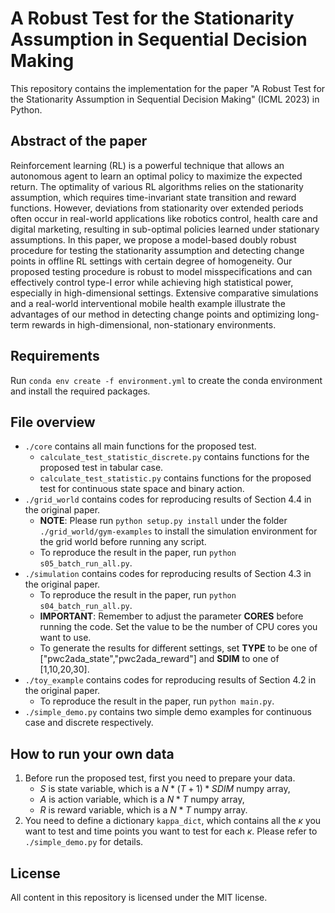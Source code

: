 # A Robust Test for the Stationarity Assumption in Sequential Decision Making

This repository contains the implementation for the paper "A Robust Test for the Stationarity Assumption in Sequential Decision Making" (ICML 2023) in Python.

## Abstract of the paper

Reinforcement learning (RL) is a powerful technique that allows an autonomous agent to learn an optimal policy to maximize the expected return. The optimality of various RL algorithms relies on the stationarity assumption, which requires time-invariant state transition and reward functions. However, deviations from stationarity over extended periods often occur in real-world applications like robotics control, health care and digital marketing, resulting in sub-optimal policies learned under stationary assumptions. In this paper, we propose a model-based doubly robust procedure for testing the stationarity assumption and detecting change points in offline RL settings with certain degree of homogeneity. Our proposed testing procedure is robust to model misspecifications and can effectively control type-I error while achieving high statistical power, especially in high-dimensional settings. Extensive comparative simulations and a real-world interventional mobile health example illustrate the advantages of our method in detecting change points and optimizing long-term rewards in high-dimensional, non-stationary environments.

## Requirements
Run `conda env create -f environment.yml` to create the conda environment and install the required packages. 

## File overview
+ `./core` contains all main functions for the proposed test.
    + `calculate_test_statistic_discrete.py` contains functions for the proposed test in tabular case.
    + `calculate_test_statistic.py` contains functions for the proposed test for continuous state space and binary action.
+ `./grid_world` contains codes for reproducing results of Section 4.4 in the original paper.
    + __NOTE__: Please run `python setup.py install` under the folder `./grid_world/gym-examples` to install the simulation environment for the grid world before running any script. 
    + To reproduce the result in the paper, run `python s05_batch_run_all.py`.
+ `./simulation` contains codes for reproducing results of Section 4.3 in the original paper.
    + To reproduce the result in the paper, run `python s04_batch_run_all.py`. 
    + __IMPORTANT__: Remember to adjust the parameter __CORES__ before running the code. Set the value to be the number of CPU cores you want to use. 
    + To generate the results for different settings, set __TYPE__ to be one of ["pwc2ada_state","pwc2ada_reward"] and __SDIM__ to one of [1,10,20,30].
+ `./toy_example` contains codes for reproducing results of Section 4.2 in the original paper.
    + To reproduce the result in the paper, run `python main.py`. 
+ `./simple_demo.py` contains two simple demo examples for continuous case and discrete respectively.

## How to run your own data
1. Before run the proposed test, first you need to prepare your data.
    + $S$ is state variable, which is a $N*(T+1)*SDIM$ numpy array,
    + $A$ is action variable, which is a $N*T$ numpy array,
    + $R$ is reward variable, which is a $N*T$ numpy array.
2. You need to define a dictionary `kappa_dict`, which contains all the $\kappa$ you want to test and time points you want to test for each $\kappa$. Please refer to `./simple_demo.py` for details.

## License
All content in this repository is licensed under the MIT license.